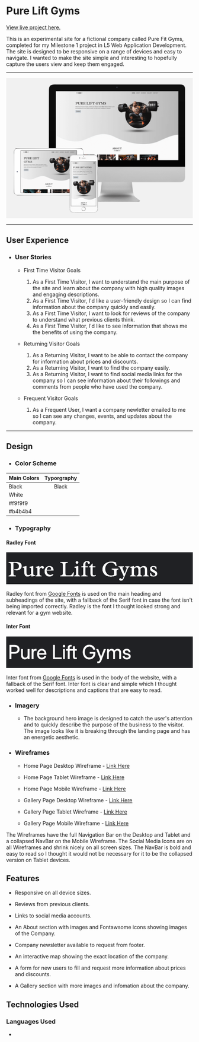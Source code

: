 # Pure Lift Gyms

[View live project here.](https://p-g1977.github.io/Pure-Lift-Gyms/)

This is an experimental site for a fictional company called Pure Fit Gyms, completed for my Milestone 1 project in L5 Web Application Development. The site is designed to be responsive on a range of devices and easy to navigate. I wanted to make the site simple and interesting to hopefully capture the users view and keep them engaged.

---

![alt text](assets/docs/pages/contact.png "Logo title contact 1")

---
## User Experience

* ### User Stories

    * First Time Visitor Goals

        1. As a First Time Visitor, I want to understand the main purpose of the site and learn about the company with high quality images and engaging descriptions.
        2. As a First Time Visitor, I'd like a user-friendly design so I can find information about the company quickly and easily.
        3. As a First Time Visitor, I want to look for reviews of the company to understand what previous clients think.
        4. As a First Time Visitor, I'd like to see information that shows me the benefits of using the company. 

    * Returning Visitor Goals

        1. As a Returning Visitor, I want to be able to contact the company for information about prices and discounts.
        2. As a Returning Visitor, I want to find the company easily.
        3. As a Returning Visitor, I want to find social media links for the company so I can see information about their followings and comments from people who have used the company.

    * Frequent Visitor Goals

        1. As a Frequent User, I want a company newletter emailed to me so I can see any changes, events, and updates about the company.

---

## Design

* ### Color Scheme

| Main Colors   | Typorgraphy   |
| ------------- |:-------------:|
| Black         | Black         |
| White         |               |
| #f9f9f9       |               |
| #b4b4b4       |               |



* ### Typography

#### Radley Font

![alt text](assets/docs/fonts/Radley-font.png "Radley Font")

Radley font from [Google Fonts](https://fonts.google.com/) is used on the main heading and subheadings of the site, with a fallback of the Serif font in case the font isn't being imported correctly. Radley is the font I thought looked strong and relevant for a gym website.

#### Inter Font

 ![alt text](assets/docs/fonts/Inter-font.png "Radley Font")

 Inter font from [Google Fonts](https://fonts.google.com/) is used in the body of the website, with a fallback of the Serif font. Inter font is clear and simple which I thought worked well for descriptions and captions that are easy to read.

* ### Imagery

    * The background hero image is designed to catch the user's attention and to quickly describe the purpose of the business to the visitor. The image looks like it is breaking through the landing page and has an energetic aesthetic.

* ### Wireframes

    * Home Page Desktop Wireframe - [Link Here](assets/docs/wireframe/desktop-wire.png)

    * Home Page Tablet Wireframe - [Link Here](assets/docs/wireframe/tablet-wire.png)

    * Home Page Mobile Wireframe - [Link Here](assets/docs/wireframe/mobile-wire.png)

    * Gallery Page Desktop Wireframe - [Link Here](assets/docs/wireframe/desktop-gall-wire.png)

    * Gallery Page Tablet Wireframe - [Link Here](assets/docs/wireframe/tablet-gall-wire.png)

    * Gallery Page Mobile Wireframe - [Link Here](assets/docs/wireframe/mobile-gall-wire.png)

The Wireframes have the full Navigation Bar on the Desktop and Tablet and a collapsed NavBar on the Mobile Wireframe. The Social Media Icons are on all Wireframes and shrink nicely on all screen sizes. The NavBar is bold and easy to read so I thought it would not be necessary for it to be the collapsed version on Tablet devices.

## Features

* Responsive on all device sizes.

* Reviews from previous clients.

* Links to social media accounts.

* An About section with images and Fontawsome icons showing images of the Company.

* Company newsletter available to request from footer.

* An interactive map showing the exact location of the company.

* A form for new users to fill and request more information about prices and discounts.

* A Gallery section with more images and infomation about the company.

## Technologies Used

### Languages Used

* 